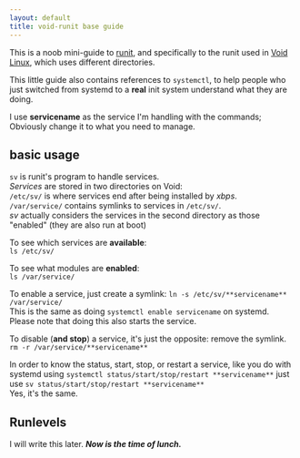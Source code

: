```yaml
---
layout: default
title: void-runit base guide
---
```


This is a noob mini-guide to [runit](smarden.org/runit/), and specifically to the runit used in [Void Linux](http://voidlinux.eu), which uses different directories.  
  
This little guide also contains references to `systemctl`, to help people who just switched from systemd to a **real** init system understand what they are doing.  
  
I use **servicename** as the service I'm handling with the commands; Obviously change it to what you need to manage.  
  
<h2>basic usage</h2>

`sv` is runit's program to handle services.  
*Services* are stored in two directories on Void:  
`/etc/sv/` is where services end after being installed by *xbps*.  
`/var/service/` contains symlinks to services in `/etc/sv/`.  
*sv* actually considers the services in the second directory as those "enabled" (they are also run at boot)  

To see which services are **available**:  
`ls /etc/sv/`  
  
To see what modules are **enabled**:  
`ls /var/service/`  
  
To enable a service, just create a symlink:
`ln -s /etc/sv/**servicename** /var/service/`  
This is the same as doing `systemctl enable servicename` on systemd.  
Please note that doing this also starts the service.  

To disable (**and stop**) a service, it's just the opposite: remove the symlink.
`rm -r /var/service/**servicename**`  
  
In order to know the status, start, stop, or restart a service, like you do with systemd using `systemctl status/start/stop/restart **servicename**` just use `sv status/start/stop/restart **servicename**`  
Yes, it's the same.  
  
<h2>Runlevels</h2>
  
I will write this later. ***Now is the time of lunch.***

